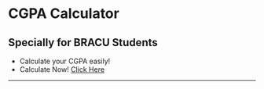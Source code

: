 # CGPA Calculator

## Specially for BRACU Students

- Calculate your CGPA easily!
- Calculate Now! [Click Here](https://niloyahsan1.github.io/cgpacheck/)
---
